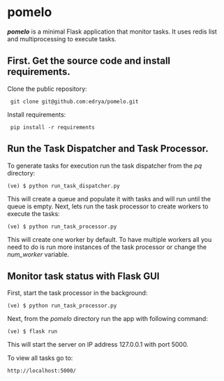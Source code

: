 # pomelo
<b><i>pomelo</i></b> is a minimal Flask application that monitor tasks. It uses redis list and multiprocessing to execute tasks.


## First. Get the source code and install requirements.

Clone the public repository:

```console
 git clone git@github.com:edrya/pomelo.git
```
Install requirements:

```console
 pip install -r requirements
```


## Run the Task Dispatcher and Task Processor.

To generate tasks for execution run the task dispatcher from the <i>pq</i> directory:

```console
(ve) $ python run_task_dispatcher.py
```

This will create a queue and populate it with tasks and will run until the queue is empty.
Next, lets run the task processor to create workers to execute the tasks:

```console
(ve) $ python run_task_processor.py
```
This will create one worker by default. To have multiple workers all you need to do is run more instances of the task processor or change the <i>num_worker</i> variable.


## Monitor task status with Flask GUI

First, start the task processor in the background:

```console
(ve) $ python run_task_processor.py
```

Next, from the <i>pomelo</i> directory run the app with following command:

```console
(ve) $ flask run
```
This will start the server on IP address 127.0.0.1 with port 5000. 

To view all tasks go to:

```console
http://localhost:5000/
```







